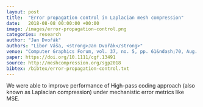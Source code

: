 ```yaml
---
layout: post
title:  "Error propagation control in Laplacian mesh compression"
date:   2018-08-08 00:00:00 +00:00
image: /images/error-propagation-control.png
categories: research
author: "Jan Dvořák"
authors: "Libor Váša, <strong>Jan Dvořák</strong>"
venue: "Computer Graphics Forum, vol. 37, no. 5, pp. 61&ndash;70, Aug. 2018"
paper: https://doi.org/10.1111/cgf.13491
source: http://meshcompression.org/sgp2018
bibtex: /bibtex/error-propagation-control.txt
---
```

We were able to improve performance of High-pass coding approach (also known as Laplacian compression) under mechanistic error metrics like MSE.